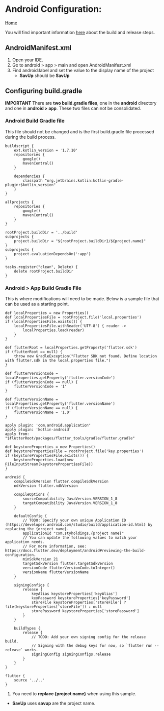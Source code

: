# Android Configuration:

[Home](https://github.com/sty-holdings/savup/blob/main/README.md)

You will find important information [here](https://docs.flutter.dev/deployment/android#signing-the-app) about the build and release steps.

## AndroidManifest.xml 

1. Open your IDE.
1. Go to android > app > main and open AndroidManifest.xml
1. Find android:label and set the value to the display name of the project
   - **SavUp** should be **SavUp**

## Configuring build.gradle
**IMPORTANT** There are **two build.gradle files**, one in the **android** directory and one in **android > app**. These two files can not be consolidated.
### Android Build Gradle file
This file should not be changed and is the first build.gradle file processed during the build process.
```
buildscript {
    ext.kotlin_version = '1.7.10'
    repositories {
        google()
        mavenCentral()
    }

    dependencies {
        classpath "org.jetbrains.kotlin:kotlin-gradle-plugin:$kotlin_version"
    }
}

allprojects {
    repositories {
        google()
        mavenCentral()
    }
}

rootProject.buildDir = '../build'
subprojects {
    project.buildDir = "${rootProject.buildDir}/${project.name}"
}
subprojects {
    project.evaluationDependsOn(':app')
}

tasks.register("clean", Delete) {
    delete rootProject.buildDir
}
```
### Android > App Build Gradle File
This is where modifications will need to be made. Below is a sample file that can be used as a starting point.
```
def localProperties = new Properties()
def localPropertiesFile = rootProject.file('local.properties')
if (localPropertiesFile.exists()) {
    localPropertiesFile.withReader('UTF-8') { reader ->
        localProperties.load(reader)
    }
}

def flutterRoot = localProperties.getProperty('flutter.sdk')
if (flutterRoot == null) {
    throw new GradleException("Flutter SDK not found. Define location with flutter.sdk in the local.properties file.")
}

def flutterVersionCode = localProperties.getProperty('flutter.versionCode')
if (flutterVersionCode == null) {
    flutterVersionCode = '1'
}

def flutterVersionName = localProperties.getProperty('flutter.versionName')
if (flutterVersionName == null) {
    flutterVersionName = '1.0'
}

apply plugin: 'com.android.application'
apply plugin: 'kotlin-android'
apply from: "$flutterRoot/packages/flutter_tools/gradle/flutter.gradle"

def keystoreProperties = new Properties()
def keystorePropertiesFile = rootProject.file('key.properties')
if (keystorePropertiesFile.exists()) {
    keystoreProperties.load(new FileInputStream(keystorePropertiesFile))
}

android {
    compileSdkVersion flutter.compileSdkVersion
    ndkVersion flutter.ndkVersion

    compileOptions {
        sourceCompatibility JavaVersion.VERSION_1_8
        targetCompatibility JavaVersion.VERSION_1_8
    }

    defaultConfig {
        // TODO: Specify your own unique Application ID (https://developer.android.com/studio/build/application-id.html) by replacing the {oroject name}.
        applicationId "com.styholdings.{project name}"
        // You can update the following values to match your application needs.
        // For more information, see: https://docs.flutter.dev/deployment/android#reviewing-the-build-configuration.
        minSdkVersion 21
        targetSdkVersion flutter.targetSdkVersion
        versionCode flutterVersionCode.toInteger()
        versionName flutterVersionName
    }

    signingConfigs {
        release {
            keyAlias keystoreProperties['keyAlias']
            keyPassword keystoreProperties['keyPassword']
            storeFile keystoreProperties['storeFile'] ? file(keystoreProperties['storeFile']) : null
            storePassword keystoreProperties['storePassword']
        }
    }

    buildTypes {
        release {
            // TODO: Add your own signing config for the release build.
            // Signing with the debug keys for now, so `flutter run --release` works.
            signingConfig signingConfigs.release
        }
    }
}

flutter {
    source '../..'
}
```
1. You need to **replace {project name}** when using this sample.
- **SavUp** uses **savup** are the project name.
